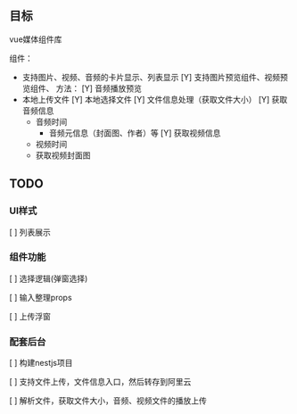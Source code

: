 ## 目标

vue媒体组件库

组件：
* 支持图片、视频、音频的卡片显示、列表显示
[Y] 支持图片预览组件、视频预览组件、
方法：
[Y] 音频播放预览
* 本地上传文件
[Y] 本地选择文件
[Y] 文件信息处理（获取文件大小）
[Y] 获取音频信息
  * 音频时间
    * 音频元信息（封面图、作者）等
[Y] 获取视频信息
  * 视频时间
  * 获取视频封面图


## TODO

### UI样式

[ ] 列表展示

### 组件功能

[ ] 选择逻辑(弹窗选择)

[ ] 输入整理props

[ ] 上传浮窗

### 配套后台

[ ] 构建nestjs项目

[ ] 支持文件上传，文件信息入口，然后转存到阿里云

[ ] 解析文件，获取文件大小，音频、视频文件的播放上传
